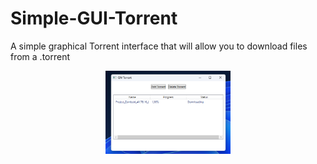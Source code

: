 # Simple-GUI-Torrent
A simple graphical Torrent interface that will allow you to download files from a .torrent
<p align="center">
 <img width="200px" src="https://github.com/Qw4lc4r/Simple-GUI-Torrent/blob/main/image.png" alt="qr"/>
</p>

